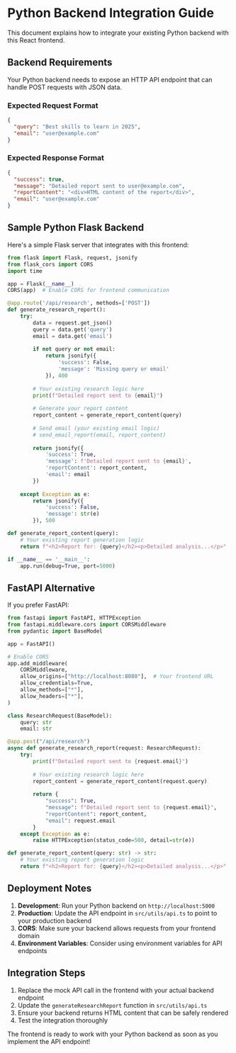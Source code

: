 
# Python Backend Integration Guide

This document explains how to integrate your existing Python backend with this React frontend.

## Backend Requirements

Your Python backend needs to expose an HTTP API endpoint that can handle POST requests with JSON data.

### Expected Request Format

```json
{
  "query": "Best skills to learn in 2025",
  "email": "user@example.com"
}
```

### Expected Response Format

```json
{
  "success": true,
  "message": "Detailed report sent to user@example.com",
  "reportContent": "<div>HTML content of the report</div>",
  "email": "user@example.com"
}
```

## Sample Python Flask Backend

Here's a simple Flask server that integrates with this frontend:

```python
from flask import Flask, request, jsonify
from flask_cors import CORS
import time

app = Flask(__name__)
CORS(app)  # Enable CORS for frontend communication

@app.route('/api/research', methods=['POST'])
def generate_research_report():
    try:
        data = request.get_json()
        query = data.get('query')
        email = data.get('email')
        
        if not query or not email:
            return jsonify({
                'success': False,
                'message': 'Missing query or email'
            }), 400
        
        # Your existing research logic here
        print(f"Detailed report sent to {email}")
        
        # Generate your report content
        report_content = generate_report_content(query)
        
        # Send email (your existing email logic)
        # send_email_report(email, report_content)
        
        return jsonify({
            'success': True,
            'message': f'Detailed report sent to {email}',
            'reportContent': report_content,
            'email': email
        })
        
    except Exception as e:
        return jsonify({
            'success': False,
            'message': str(e)
        }), 500

def generate_report_content(query):
    # Your existing report generation logic
    return f"<h2>Report for: {query}</h2><p>Detailed analysis...</p>"

if __name__ == '__main__':
    app.run(debug=True, port=5000)
```

## FastAPI Alternative

If you prefer FastAPI:

```python
from fastapi import FastAPI, HTTPException
from fastapi.middleware.cors import CORSMiddleware
from pydantic import BaseModel

app = FastAPI()

# Enable CORS
app.add_middleware(
    CORSMiddleware,
    allow_origins=["http://localhost:8080"],  # Your frontend URL
    allow_credentials=True,
    allow_methods=["*"],
    allow_headers=["*"],
)

class ResearchRequest(BaseModel):
    query: str
    email: str

@app.post("/api/research")
async def generate_research_report(request: ResearchRequest):
    try:
        print(f"Detailed report sent to {request.email}")
        
        # Your existing research logic here
        report_content = generate_report_content(request.query)
        
        return {
            "success": True,
            "message": f"Detailed report sent to {request.email}",
            "reportContent": report_content,
            "email": request.email
        }
    except Exception as e:
        raise HTTPException(status_code=500, detail=str(e))

def generate_report_content(query: str) -> str:
    # Your existing report generation logic
    return f"<h2>Report for: {query}</h2><p>Detailed analysis...</p>"
```

## Deployment Notes

1. **Development**: Run your Python backend on `http://localhost:5000`
2. **Production**: Update the API endpoint in `src/utils/api.ts` to point to your production backend
3. **CORS**: Make sure your backend allows requests from your frontend domain
4. **Environment Variables**: Consider using environment variables for API endpoints

## Integration Steps

1. Replace the mock API call in the frontend with your actual backend endpoint
2. Update the `generateResearchReport` function in `src/utils/api.ts`
3. Ensure your backend returns HTML content that can be safely rendered
4. Test the integration thoroughly

The frontend is ready to work with your Python backend as soon as you implement the API endpoint!
